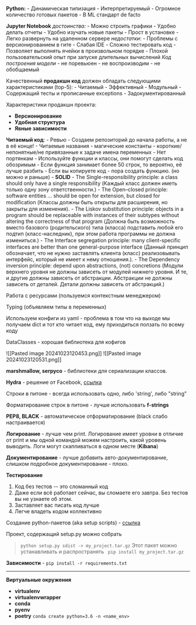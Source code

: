
**Python:**
	- Динамическая типизация
	- Интерпретируемый
	- Огромное количество готовых пакетов
	- В ML стандарт de facto

**Jupyter Notebook**
	*достоинства:*
		- Можно строить графики
		- Удобно делать отчеты
		- Удобно изучать новые пакеты
		- Прост в установке
		- Легко развернуть на удаленном сервере
	*недостатки*:
		- Проблемы с версионированием в гите
		- Слабая IDE
		- Сложно тестировать код
		- Позволяет выполнять ячейки в произвольном порядке
		- Плохой пользовательский опыт  при запуске длительных вычислений
	*Код построения модели*
		- не поревьюен
		- не воспроизводим
		- не обобщаемый

Качественный **продакшн код** должен обладать следующими характеристиками (top-5):
	- Читаемый
	- Эффективный
	- Модульный
	- Содержащий тесты и прописанные exceptions
	- Задокументированный

Характеристики продакшн проекта:
- **Версионирование**
- **Удобная структура**
- **Явные зависимости**


**Читаемый код**:
	- Ревью
	- Создаем репозиторий до начала работы, а не в её конце!
	- Читаемые названия
		- магические константы
		- короткие/непонятные/не привязанные к задаче имена переменных
	- Нет портянкам
		- Используйте функции и классы, они помогут сделать код обозримым
		- Если функция занимает более 50 строк, то вероятно, её лучше разбить
		- Если вы копируете код - пора создать функцию. (но можно и раньше)
	 - **SOLID**
		 - The Single-responsibility principle: a class should only have a single responsibility (Каждый класс должен иметь только одну зону ответственности.)
		 - The Open–closed principle: software entities ... should be open for extension, but closed for modiﬁcation (Классы должны быть открыты для расширения, но закрыты для изменения).
		 - The Liskov substitution principle: objects in a program should be replaceable  with instances of their subtypes without altering the correctness of that program (Должна быть возможность вместо базового (родительского) типа (класса) подставить любой его подтип (класс-наследник), при этом работа программы не должна измениться.)
		 - The Interface segregation principle: many client-speciﬁc interfaces are better than one general-purpose interface (Данный принцип обозначает, что не нужно заставлять клиента (класс) реализовывать интерфейс, который не имеет к нему отношения.). 
		 - The Dependency inversion principle: depend upon abstractions, (not) concretions (Модули верхнего уровня не должны зависеть от модулей нижнего уровня. И те, и другие должны зависеть от абстракции. Абстракции не должны зависеть от деталей. Детали должны зависеть от абстракций.)

Работа с ресурсами (пользуемся контекстным менеджером)

Typing (объявляем типы в переменных)

Используем конфиги из yaml - проблема в том что на выходе мы получаем dict и тот кто читает код, ему приходиться ползать по всему коду

DataClasses - хорошая библиотека для кофигов

![[Pasted image 20241023120453.png]]
![[Pasted image 20241023120531.png]]

**marshmallow, serpyco** - библиотеки для сериализации классов.

**Hydra** - решение от Facebook, [ссылка](https://hydra.cc/docs/intro/)

Строки в питоне - всегда использовать одно, либо 'string', либо "string"

Форматирование строк в питоне - лучше использовать **f-strings**

**PEP8, BLACK** - автоматическое отформатирование (black слабо настраивается)

**Логирование** -  лучше чем print. Логирование имеет уровни в отличие от print и мы одной командой можем настроить, какой уровень выводить. Логи могут скапливаться в одном месте (**Kibana**)


**Документирование** - лучше добавить авто-документирование, слишком подробное документирование - плохо. 


**Тестирование**
1. Код без тестов -- это сломанный код
2. Даже если всё работает сейчас, вы сломаете его завтра. Без тестов вы не
узнаете об этом.
3. Заставляет вас писать код лучше
4. Легче владеть кодом коллективно

Создание python-пакетов (aka setup scripts) - [ссылка](https://klen.github.io/create-python-packages.html)


Проект, содержащий setup.py можно собрать
> `python setup.py sdist -> my_project.tar.gz`
Этот пакет можно устанавливать и распространять
>` pip install my_project.tar.gz`



**Зависимости** - `pip install -r requirements.txt`
****

**Виртуальные окружения**

- **virtualenv**
- **virtualenvwrapper**
- **conda**
-  **pyenv**
-  **poetry**
`conda create python=3.6 -n <name_env>` 





